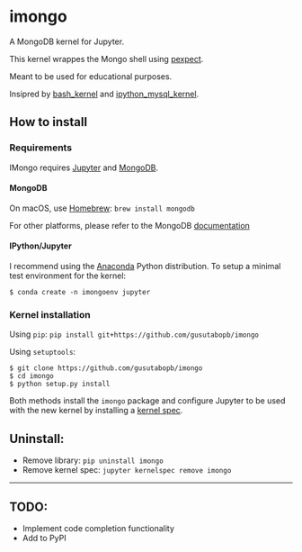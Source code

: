 # imongo
A MongoDB kernel for Jupyter.

This kernel wrappes the Mongo shell using 
[pexpect](https://github.com/pexpect/pexpect).

Meant to be used for educational purposes.

Insipred by [bash_kernel](https://github.com/takluyver/bash_kernel)
 and [ipython_mysql_kernel](https://github.com/mmisono/ipython_mysql_kernel).

## How to install

### Requirements
IMongo requires [Jupyter](http://jupyter.org/) and [MongoDB](https://www.mongodb.com).

#### MongoDB
On macOS, use [Homebrew](http://brew.sh/): `brew install mongodb`

For other platforms, please refer to the MongoDB [documentation](https://docs.mongodb.com/manual/installation/) 

#### IPython/Jupyter
I recommend using the [Anaconda](https://www.continuum.io/downloads) Python distribution.
To setup a minimal test environment for the kernel:
```
$ conda create -n imongoenv jupyter
```

### Kernel installation

Using `pip`: `pip install git+https://github.com/gusutabopb/imongo`

Using `setuptools`:
```
$ git clone https://github.com/gusutabopb/imongo
$ cd imongo
$ python setup.py install
```

Both methods install the `imongo` package and configure
Jupyter to be used with the new kernel by installing a 
[kernel spec](https://jupyter-client.readthedocs.io/en/latest/kernels.html#kernel-specs).

## Uninstall:

- Remove library: `pip uninstall imongo`
- Remove kernel spec: `jupyter kernelspec remove imongo`

-----------

## TODO:
- Implement code completion functionality
- Add to PyPI
